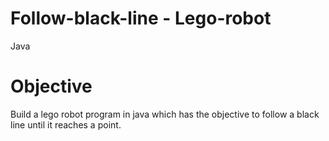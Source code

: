 # Follow-black-line - Lego-robot
Java

# Objective

Build a lego robot program in java which has the objective to follow a black line until it reaches a point.